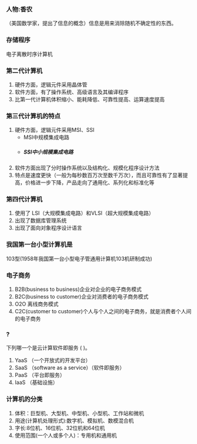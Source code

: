 ### 人物:香农
（美国数学家，提出了信息的概念）信息是用来消除随机不确定性的东西。
### 存储程序
电子离散时序计算机
### 第二代计算机
1. 硬件方面，逻辑元件采用晶体管
2. 软件方面，有了操作系统、高级语言及其编译程序 
3. 比第一代计算机体积缩小、能耗降低、可靠性提高、运算速度提高
### 第三代计算机的特点
1. 硬件方面，逻辑元件采用MSI、SSI
     * MSI中规模集成电路
     * ##### SSI中小规模集成电路
2. 软件方面出现了分时操作系统以及结构化、规模化程序设计方法  
3. 特点是速度更快（一般为每秒数百万次至数千万次），而且可靠性有了显著提高，价格进一步下降，产品走向了通用化、系列化和标准化等
### 第四代计算机
1. 使用了 LSI（大规模集成电路）和VLSI（超大规模集成电路）
2. 出现了数据库管理系统
3. 出现了面向对象程序设计语言
### 我国第一台小型计算机是
103型(1958年我国第一台小型电子管通用计算机103机研制成功)
### 电子商务
1. B2B(business to business)企业对企业的电子商务模式
2. B2C(business to customer)企业对消费者的电子商务模式
3. O2O 离线商务模式
4. C2C(customer to customer)个人与个人之间的电子商务，就是消费者个人间的电子商务
### ?
下列哪一个是云计算软件即服务 (    )。
1. YaaS （一个开放式的开发平台）       
2. SaaS （software as a service）（软件即服务）      
3. PaaS （平台即服务）
4. IaaS （基础设施）
### 计算机的分类
1. 体积：巨型机、大型机、中型机、小型机、工作站和微机
2. 用途(计算机处理形式):数字机、模拟机、数模混合机
3. 字长:8位机、16位机、32位机和64位机
4. 使用范围(一个人或多个人)：专用机和通用机 


